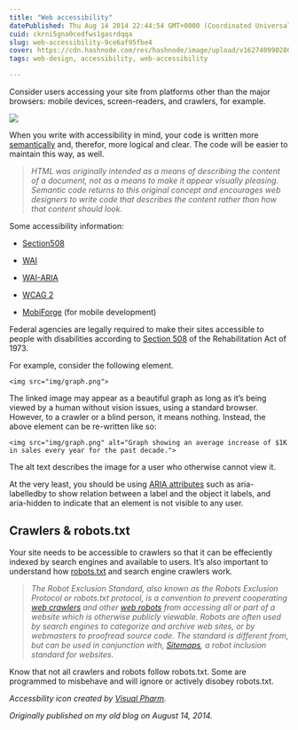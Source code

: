 ```yaml
---
title: "Web accessibility"
datePublished: Thu Aug 14 2014 22:44:54 GMT+0000 (Coordinated Universal Time)
cuid: ckrni5gna0cedfws1gasrdqqa
slug: web-accessibility-9ce6af95fbe4
cover: https://cdn.hashnode.com/res/hashnode/image/upload/v1627409902804/BaiGzqW3y.png
tags: web-design, accessibility, web-accessibility

---
```



Consider users accessing your site from platforms other than the major browsers: mobile devices, screen-readers, and crawlers, for example.

![](https://cdn.hashnode.com/res/hashnode/image/upload/v1627409901462/sjxA_IeAw.png)

When you write with accessibility in mind, your code is written more [semantically](http://boagworld.com/dev/semantic-code-what-why-how/) and, therefor, more logical and clear. The code will be easier to maintain this way, as well.
> *HTML was originally intended as a means of describing the content of a document, not as a means to make it appear visually pleasing. Semantic code returns to this original concept and encourages web designers to write code that describes the content rather than how that content should look.*

Some accessibility information:

* [Section508](http://www.section508.gov/)

* [WAI](http://www.w3.org/WAI/)

* [WAI-ARIA](http://www.w3.org/WAI/intro/aria)

* [WCAG 2](http://www.w3.org/TR/WCAG20/)

* [MobiForge](http://mobiforge.com/) (for mobile development)

Federal agencies are legally required to make their sites accessible to people with disabilities according to [Section 508](http://www.section508.gov/) of the Rehabilitation Act of 1973.

For example, consider the following element.

```
<img src="img/graph.png">
```


The linked image may appear as a beautiful graph as long as it’s being viewed by a human without vision issues, using a standard browser. However, to a crawler or a blind person, it means nothing. Instead, the above element can be re-written like so:

```
<img src="img/graph.png" alt="Graph showing an average increase of $1K in sales every year for the past decade.">
```


The alt text describes the image for a user who otherwise cannot view it.

At the very least, you should be using [ARIA attributes](http://www.w3.org/WAI/PF/aria/states_and_properties#state_prop_def) such as aria-labelledby to show relation between a label and the object it labels, and aria-hidden to indicate that an element is not visible to any user.

## Crawlers & robots.txt

Your site needs to be accessible to crawlers so that it can be effeciently indexed by search engines and available to users. It’s also important to understand how [robots.txt](http://en.wikipedia.org/wiki/Robots_exclusion_standard) and search engine crawlers work.
> *The Robot Exclusion Standard, also known as the Robots Exclusion Protocol or robots.txt protocol, is a convention to prevent cooperating [web crawlers](http://en.wikipedia.org/wiki/Web_crawler) and other [web robots](http://en.wikipedia.org/wiki/Web_robot) from accessing all or part of a website which is otherwise publicly viewable. Robots are often used by search engines to categorize and archive web sites, or by webmasters to proofread source code. The standard is different from, but can be used in conjunction with, [Sitemaps](http://en.wikipedia.org/wiki/Sitemaps), a robot inclusion standard for websites.*

Know that not all crawlers and robots follow robots.txt. Some are programmed to misbehave and will ignore or actively disobey robots.txt.

*Accessbility icon created by [Visual Pharm](http://icons8.com/).*

*Originally published on my old blog on August 14, 2014.*